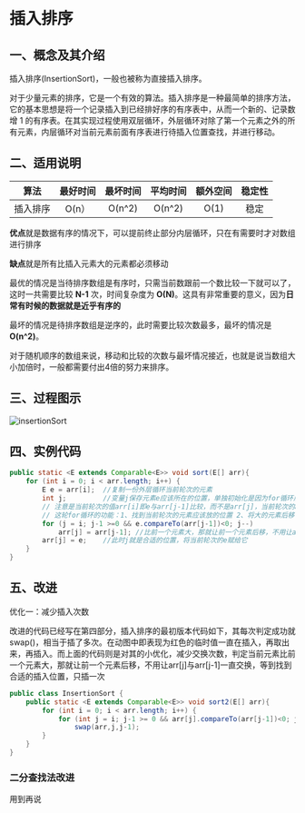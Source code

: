 # 插入排序

## 一、概念及其介绍
插入排序(InsertionSort)，一般也被称为直接插入排序。

对于少量元素的排序，它是一个有效的算法。插入排序是一种最简单的排序方法，它的基本思想是将一个记录插入到已经排好序的有序表中，从而一个新的、记录数增 1 的有序表。在其实现过程使用双层循环，外层循环对除了第一个元素之外的所有元素，内层循环对当前元素前面有序表进行待插入位置查找，并进行移动。



## 二、适用说明

|   算法   | 最好时间 | 最坏时间 | 平均时间 | 额外空间 | 稳定性 |
| :------: | :------: | :------: | :------: | :------: | :----: |
| 插入排序 |  O(n）   |  O(n^2)  |  O(n^2)  |   O(1)   |  稳定  |

**优点**就是数据有序的情况下，可以提前终止部分内层循环，只在有需要时才对数组进行排序

**缺点**就是所有比插入元素大的元素都必须移动

最优的情况是当待排序数组是有序时，只需当前数跟前一个数比较一下就可以了，这时一共需要比较 **N-1** 次，时间复杂度为 **O(N)**。这具有非常重要的意义，因为**日常有时候的数据就是近乎有序的**

最坏的情况是待排序数组是逆序的，此时需要比较次数最多，最坏的情况是 **O(n^2)**。

对于随机顺序的数组来说，移动和比较的次数与最坏情况接近，也就是说当数组大小加倍时，一般都需要付出4倍的努力来排序。



## 三、过程图示

![insertionSort](https://jswanyu-1309100582.cos.ap-shanghai.myqcloud.com/picgo/insertionSort%E7%A4%BA%E6%84%8F%E5%9B%BE.gif)



## 四、实例代码

```java
public static <E extends Comparable<E>> void sort(E[] arr){
    for (int i = 0; i < arr.length; i++) {
        E e = arr[i];  //复制一份外层循环当前轮次的元素
        int j;         //变量j保存元素e应该所在的位置，单独初始化是因为for循环后面还要用到
        // 注意是当前轮次的值arr[i]即e与arr[j-1]比较，而不是arr[j]，当前轮次的arr[j]就是e，自然要跟前一个数字相比
        // 这轮for循环的功能：1、找到当前轮次的元素应该放的位置 2、将大的元素后移
        for (j = i; j-1 >=0 && e.compareTo(arr[j-1])<0; j--)
            arr[j] = arr[j-1]; //比前一个元素大，那就让前一个元素后移，不用让arr[j]与arr[j-1]一直交换
        arr[j] = e;    //此时j就是合适的位置，将当前轮次的e赋给它
    }
}
```



## 五、改进

优化一：减少插入次数

改进的代码已经写在第四部分，插入排序的最初版本代码如下，其每次判定成功就swap()，相当于插了多次。在动图中即表现为红色的临时值一直在插入，再取出来，再插入。而上面的代码则是对其的小优化，减少交换次数，判定当前元素比前一个元素大，那就让前一个元素后移，不用让arr[j]与arr[j-1]一直交换，等到找到合适的插入位置，只插一次

```java
public class InsertionSort {    
	public static <E extends Comparable<E>> void sort2(E[] arr){
        for (int i = 0; i < arr.length; i++) {
            for (int j = i; j-1 >= 0 && arr[j].compareTo(arr[j-1])<0; j--)
                swap(arr,j,j-1);
        }
    }
}
```



### 二分查找法改进

用到再说
